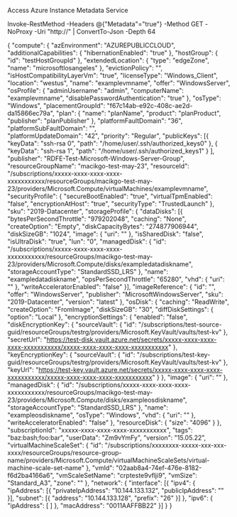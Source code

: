
Access Azure Instance Metadata Service

Invoke-RestMethod -Headers @{"Metadata"="true"} -Method GET -NoProxy -Uri "http://" | ConvertTo-Json -Depth 64


{
    "compute": {
        "azEnvironment": "AZUREPUBLICCLOUD",
        "additionalCapabilities": {
            "hibernationEnabled": "true"
        },
        "hostGroup": {
          "id": "testHostGroupId"
        }, 
        "extendedLocation": {
            "type": "edgeZone",
            "name": "microsoftlosangeles"
        },
        "evictionPolicy": "",
        "isHostCompatibilityLayerVm": "true",
        "licenseType":  "Windows_Client",
        "location": "westus",
        "name": "examplevmname",
        "offer": "WindowsServer",
        "osProfile": {
            "adminUsername": "admin",
            "computerName": "examplevmname",
            "disablePasswordAuthentication": "true"
        },
        "osType": "Windows",
        "placementGroupId": "f67c14ab-e92c-408c-ae2d-da15866ec79a",
        "plan": {
            "name": "planName",
            "product": "planProduct",
            "publisher": "planPublisher"
        },
        "platformFaultDomain": "36",
        "platformSubFaultDomain": "",        
        "platformUpdateDomain": "42",
        "priority": "Regular",
        "publicKeys": [{
                "keyData": "ssh-rsa 0",
                "path": "/home/user/.ssh/authorized_keys0"
            },
            {
                "keyData": "ssh-rsa 1",
                "path": "/home/user/.ssh/authorized_keys1"
            }
        ],
        "publisher": "RDFE-Test-Microsoft-Windows-Server-Group",
        "resourceGroupName": "macikgo-test-may-23",
        "resourceId": "/subscriptions/xxxxx-xxxx-xxxx-xxxx-xxxxxxxxxxx/resourceGroups/macikgo-test-may-23/providers/Microsoft.Compute/virtualMachines/examplevmname",
        "securityProfile": {
            "secureBootEnabled": "true",
            "virtualTpmEnabled": "false",
            "encryptionAtHost": "true",
            "securityType": "TrustedLaunch"
        },
        "sku": "2019-Datacenter",
        "storageProfile": {
            "dataDisks": [{
                "bytesPerSecondThrottle": "979202048",
                "caching": "None",
                "createOption": "Empty",
                "diskCapacityBytes": "274877906944",
                "diskSizeGB": "1024",
                "image": {
                  "uri": ""
                },
                "isSharedDisk": "false",
                "isUltraDisk": "true",
                "lun": "0",
                "managedDisk": {
                  "id": "/subscriptions/xxxxx-xxxx-xxxx-xxxx-xxxxxxxxxxx/resourceGroups/macikgo-test-may-23/providers/Microsoft.Compute/disks/exampledatadiskname",
                  "storageAccountType": "StandardSSD_LRS"
                },
                "name": "exampledatadiskname",
                "opsPerSecondThrottle": "65280",
                "vhd": {
                  "uri": ""
                },
                "writeAcceleratorEnabled": "false"
            }],
            "imageReference": {
                "id": "",
                "offer": "WindowsServer",
                "publisher": "MicrosoftWindowsServer",
                "sku": "2019-Datacenter",
                "version": "latest"
            },
            "osDisk": {
                "caching": "ReadWrite",
                "createOption": "FromImage",
                "diskSizeGB": "30",
                "diffDiskSettings": {
                    "option": "Local"
                },
                "encryptionSettings": {
                  "enabled": "false",
                  "diskEncryptionKey": {
                    "sourceVault": {
                      "id": "/subscriptions/test-source-guid/resourceGroups/testrg/providers/Microsoft.KeyVault/vaults/test-kv"
                    },
                    "secretUrl": "https://test-disk.vault.azure.net/secrets/xxxxx-xxxx-xxxx-xxxx-xxxxxxxxxxx/xxxxx-xxxx-xxxx-xxxx-xxxxxxxxxxx"
                  },
                  "keyEncryptionKey": {
                    "sourceVault": {
                      "id": "/subscriptions/test-key-guid/resourceGroups/testrg/providers/Microsoft.KeyVault/vaults/test-kv"
                    },
                    "keyUrl": "https://test-key.vault.azure.net/secrets/xxxxx-xxxx-xxxx-xxxx-xxxxxxxxxxx/xxxxx-xxxx-xxxx-xxxx-xxxxxxxxxxx"
                  }
                },
                "image": {
                    "uri": ""
                },
                "managedDisk": {
                    "id": "/subscriptions/xxxxx-xxxx-xxxx-xxxx-xxxxxxxxxxx/resourceGroups/macikgo-test-may-23/providers/Microsoft.Compute/disks/exampleosdiskname",
                    "storageAccountType": "StandardSSD_LRS"
                },
                "name": "exampleosdiskname",
                "osType": "Windows",
                "vhd": {
                    "uri": ""
                },
                "writeAcceleratorEnabled": "false"
            },
            "resourceDisk": {
                "size": "4096"
            }
        },
        "subscriptionId": "xxxxx-xxxx-xxxx-xxxx-xxxxxxxxxxx",
        "tags": "baz:bash;foo:bar",
        "userData": "Zm9vYmFy",
        "version": "15.05.22",
        "virtualMachineScaleSet": {
            "id": "/subscriptions/xxxxxxxx-xxxxx-xxx-xxx-xxxx/resourceGroups/resource-group-name/providers/Microsoft.Compute/virtualMachineScaleSets/virtual-machine-scale-set-name"
        },
        "vmId": "02aab8a4-74ef-476e-8182-f6d2ba4166a6",
        "vmScaleSetName": "crpteste9vflji9",
        "vmSize": "Standard_A3",
        "zone": ""
    },
    "network": {
        "interface": [{
            "ipv4": {
               "ipAddress": [{
                    "privateIpAddress": "10.144.133.132",
                    "publicIpAddress": ""
                }],
                "subnet": [{
                    "address": "10.144.133.128",
                    "prefix": "26"
                }]
            },
            "ipv6": {
                "ipAddress": [
                 ]
            },
            "macAddress": "0011AAFFBB22"
        }]
    }
}
